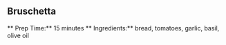 ## Bruschetta
** Prep Time:** 15 minutes
** Ingredients:** bread, tomatoes, garlic, basil, olive oil
